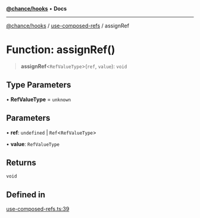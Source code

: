 [**@chance/hooks**](../../README.md) • **Docs**

***

[@chance/hooks](../../modules.md) / [use-composed-refs](../README.md) / assignRef

# Function: assignRef()

> **assignRef**\<`RefValueType`\>(`ref`, `value`): `void`

## Type Parameters

• **RefValueType** = `unknown`

## Parameters

• **ref**: `undefined` \| `Ref`\<`RefValueType`\>

• **value**: `RefValueType`

## Returns

`void`

## Defined in

[use-composed-refs.ts:39](https://github.com/chaance/hooks/blob/3a106812f998ae2dc116bc6963936377cd0af671/src/use-composed-refs.ts#L39)
